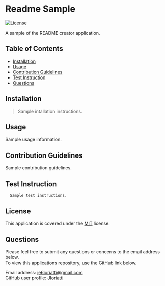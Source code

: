 # Readme Sample

  [![License](https://img.shields.io/badge/License-BSD_3--Clause-blue.svg)](https://opensource.org/licenses/BSD-3-Clause)
  
  A sample of the README creator application.
  ## Table of Contents

  - [Installation](#installation)
  - [Usage](#usage)
  - [Contribution Guidelines](#contribution-guidelines)
  - [Test Instruction](#test-instruction)
  - [Questions](#questions)

  ## Installation

  > Sample intallation instructions.

  ## Usage

  Sample usage information.

  ## Contribution Guidelines

  Sample contribution guidelines.

  ## Test Instruction

      Sample test instructions.

  ## License

  This application is covered under the [MIT](https://opensource.org/licenses/BSD-3-Clause) license.

  ## Questions

  Please feel free to submit any questions or concerns to the email address below.  
  To view this applications repository, use the GitHub link below.
 
  Email address: je6ioriatti@gmail.com  
  GitHub user profile: [JIoriatti](https://github.com/JIoriatti)   

